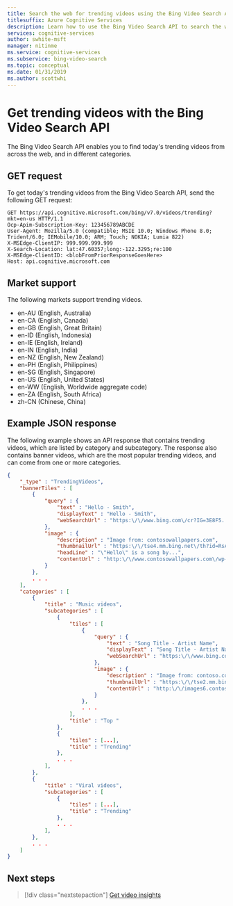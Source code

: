 ```yaml
---
title: Search the web for trending videos using the Bing Video Search API
titlesuffix: Azure Cognitive Services
description: Learn how to use the Bing Video Search API to search the web for trending videos.
services: cognitive-services
author: swhite-msft
manager: nitinme
ms.service: cognitive-services
ms.subservice: bing-video-search
ms.topic: conceptual
ms.date: 01/31/2019
ms.author: scottwhi
---
```


# Get trending videos with the Bing Video Search API

The Bing Video Search API enables you to find today's trending videos from across the web, and in different categories.

## GET request

To get today's trending videos from the Bing Video Search API, send the following GET request:

```cURL
GET https://api.cognitive.microsoft.com/bing/v7.0/videos/trending?mkt=en-us HTTP/1.1
Ocp-Apim-Subscription-Key: 123456789ABCDE
User-Agent: Mozilla/5.0 (compatible; MSIE 10.0; Windows Phone 8.0; Trident/6.0; IEMobile/10.0; ARM; Touch; NOKIA; Lumia 822)
X-MSEdge-ClientIP: 999.999.999.999
X-Search-Location: lat:47.60357;long:-122.3295;re:100
X-MSEdge-ClientID: <blobFromPriorResponseGoesHere>
Host: api.cognitive.microsoft.com
```

## Market support

The following markets support trending videos.

- en-AU (English, Australia)
- en-CA (English, Canada)
- en-GB (English, Great Britain)
- en-ID (English, Indonesia)
- en-IE (English, Ireland)
- en-IN (English, India)
- en-NZ (English, New Zealand)
- en-PH (English, Philippines)
- en-SG (English, Singapore)
- en-US (English, United States)
- en-WW (English, Worldwide aggregate code)
- en-ZA (English, South Africa)
- zh-CN (Chinese, China)

## Example JSON response

The following example shows an API response that contains trending videos, which are listed by category and subcategory. The response also contains banner videos, which are the most popular trending videos, and can come from one or more categories.

```json
{
    "_type" : "TrendingVideos",
    "bannerTiles" : [
        {
            "query" : {
                "text" : "Hello - Smith",
                "displayText" : "Hello - Smith",
                "webSearchUrl" : "https:\/\/www.bing.com\/cr?IG=3E8F5..."
            },
            "image" : {
                "description" : "Image from: contosowallpapers.com",
                "thumbnailUrl" : "https:\/\/tse4.mm.bing.net\/th?id=RsA%2fdPlTmx4zS...",
                "headLine" : "\"Hello\" is a song by...",
                "contentUrl" : "http:\/\/www.contosowallpapers.com\/wp-content..."
            }
        },
        . . .
    ],
    "categories" : [
        {
            "title" : "Music videos",
            "subcategories" : [
                {
                    "tiles" : [
                        {
                            "query" : {
                                "text" : "Song Title - Artist Name",
                                "displayText" : "Song Title - Artist Name",
                                "webSearchUrl" : "https:\/\/www.bing.com\/cr?IG=3E8F5..."
                            },
                            "image" : {
                                "description" : "Image from: contoso.com",
                                "thumbnailUrl" : "https:\/\/tse2.mm.bing.net\/th?id=...",
                                "contentUrl" : "http:\/\/images6.contoso.com\/image..."
                            }
                        },
                        . . .
                    ],
                    "title" : "Top "
                },
                {
                    "tiles" : [...],
                    "title" : "Trending"
                },
                . . .
            ],
        },
        {
            "title" : "Viral videos",
            "subcategories" : [
                {
                    "tiles" : [...],
                    "title" : "Trending"
                },
                . . .
            ],
        },
        . . .
    ]
}
```

## Next steps

> [!div class="nextstepaction"]
[Get video insights](video-insights.md)
